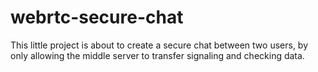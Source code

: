 # webrtc-secure-chat
This little project is about to create a secure chat between two users, by only allowing the middle server to transfer signaling and checking data.
